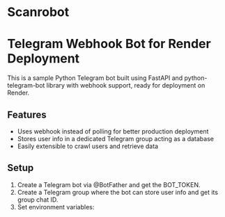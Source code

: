 # Scanrobot

# Telegram Webhook Bot for Render Deployment

This is a sample Python Telegram bot built using FastAPI and python-telegram-bot library with webhook support, ready for deployment on Render.

## Features
- Uses webhook instead of polling for better production deployment
- Stores user info in a dedicated Telegram group acting as a database
- Easily extensible to crawl users and retrieve data

## Setup

1. Create a Telegram bot via @BotFather and get the BOT_TOKEN.
2. Create a Telegram group where the bot can store user info and get its group chat ID.
3. Set environment variables:

